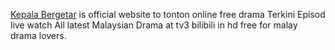 [Kepala Bergetar](https://kepalabergetar.com.co/) is official website to tonton online free drama Terkini Episod live
watch All latest Malaysian Drama at tv3 bilibili in hd free for malay drama lovers.
